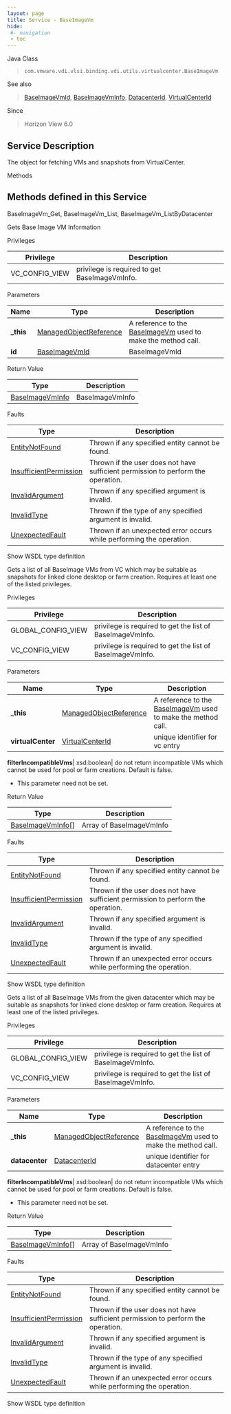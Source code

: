 ```yaml
---
layout: page
title: Service - BaseImageVm
hide:
 #- navigation
 - toc
---
```


  
  
  



Java Class  
> `com.vmware.vdi.vlsi.binding.vdi.utils.virtualcenter.BaseImageVm`

See also  
> [BaseImageVmId](vdi.entity.BaseImageVmId.md), [BaseImageVmInfo](vdi.utils.virtualcenter.BaseImageVm.BaseImageVmInfo.md), [DatacenterId](vdi.entity.DatacenterId.md), [VirtualCenterId](vdi.entity.VirtualCenterId.md)

Since  
> Horizon View 6.0


  


## Service Description

The object for fetching VMs and snapshots from VirtualCenter. 

Methods

Methods defined in this Service   
---  
BaseImageVm_Get, BaseImageVm_List, BaseImageVm_ListByDatacenter  
  



Gets Base Image VM Information 

Privileges 

Privilege |  Description   
---|---  
VC_CONFIG_VIEW|  privilege is required to get BaseImageVmInfo.   
  


Parameters 

Name| Type| Description  
---|---|---  
**_this**| [ManagedObjectReference](vmodl.ManagedObjectReference.md)|  A reference to the [BaseImageVm](vdi.utils.virtualcenter.BaseImageVm.md) used to make the method call.   
**id**| [BaseImageVmId](vdi.entity.BaseImageVmId.md)|  BaseImageVmId   
  
  


Return Value 

Type |  Description   
---|---  
[BaseImageVmInfo](vdi.utils.virtualcenter.BaseImageVm.BaseImageVmInfo.md)| BaseImageVmInfo  
  


Faults 

Type |  Description   
---|---  
[EntityNotFound](vdi.fault.EntityNotFound.md)| Thrown if any specified entity cannot be found.  
[InsufficientPermission](vdi.fault.InsufficientPermission.md)| Thrown if the user does not have sufficient permission to perform the operation.  
[InvalidArgument](vdi.fault.InvalidArgument.md)| Thrown if any specified argument is invalid.  
[InvalidType](vdi.fault.InvalidType.md)| Thrown if the type of any specified argument is invalid.  
[UnexpectedFault](vdi.fault.UnexpectedFault.md)| Thrown if an unexpected error occurs while performing the operation.  
  
Show WSDL type definition

  
  
  



Gets a list of all BaseImage VMs from VC which may be suitable as snapshots for linked clone desktop or farm creation. Requires at least one of the listed privileges. 

Privileges 

Privilege |  Description   
---|---  
GLOBAL_CONFIG_VIEW|  privilege is required to get the list of BaseImageVmInfo.   
VC_CONFIG_VIEW|  privilege is required to get the list of BaseImageVmInfo.   
  


Parameters 

Name| Type| Description  
---|---|---  
**_this**| [ManagedObjectReference](vmodl.ManagedObjectReference.md)|  A reference to the [BaseImageVm](vdi.utils.virtualcenter.BaseImageVm.md) used to make the method call.   
**virtualCenter**| [VirtualCenterId](vdi.entity.VirtualCenterId.md)|  unique identifier for vc entry   
  
**filterIncompatibleVms**|  xsd:boolean|  do not return incompatible VMs which cannot be used for pool or farm creations. Default is false.   


  * This parameter need not be set.

  
  


Return Value 

Type |  Description   
---|---  
[BaseImageVmInfo[]](vdi.utils.virtualcenter.BaseImageVm.BaseImageVmInfo.md)| Array of BaseImageVmInfo  
  


Faults 

Type |  Description   
---|---  
[EntityNotFound](vdi.fault.EntityNotFound.md)| Thrown if any specified entity cannot be found.  
[InsufficientPermission](vdi.fault.InsufficientPermission.md)| Thrown if the user does not have sufficient permission to perform the operation.  
[InvalidArgument](vdi.fault.InvalidArgument.md)| Thrown if any specified argument is invalid.  
[InvalidType](vdi.fault.InvalidType.md)| Thrown if the type of any specified argument is invalid.  
[UnexpectedFault](vdi.fault.UnexpectedFault.md)| Thrown if an unexpected error occurs while performing the operation.  
  
Show WSDL type definition

  
  
  



Gets a list of all BaseImage VMs from the given datacenter which may be suitable as snapshots for linked clone desktop or farm creation. Requires at least one of the listed privileges. 

Privileges 

Privilege |  Description   
---|---  
GLOBAL_CONFIG_VIEW|  privilege is required to get the list of BaseImageVmInfo.   
VC_CONFIG_VIEW|  privilege is required to get the list of BaseImageVmInfo.   
  


Parameters 

Name| Type| Description  
---|---|---  
**_this**| [ManagedObjectReference](vmodl.ManagedObjectReference.md)|  A reference to the [BaseImageVm](vdi.utils.virtualcenter.BaseImageVm.md) used to make the method call.   
**datacenter**| [DatacenterId](vdi.entity.DatacenterId.md)|  unique identifier for datacenter entry   
  
**filterIncompatibleVms**|  xsd:boolean|  do not return incompatible VMs which cannot be used for pool or farm creations. Default is false.   


  * This parameter need not be set.

  
  


Return Value 

Type |  Description   
---|---  
[BaseImageVmInfo[]](vdi.utils.virtualcenter.BaseImageVm.BaseImageVmInfo.md)| Array of BaseImageVmInfo  
  


Faults 

Type |  Description   
---|---  
[EntityNotFound](vdi.fault.EntityNotFound.md)| Thrown if any specified entity cannot be found.  
[InsufficientPermission](vdi.fault.InsufficientPermission.md)| Thrown if the user does not have sufficient permission to perform the operation.  
[InvalidArgument](vdi.fault.InvalidArgument.md)| Thrown if any specified argument is invalid.  
[InvalidType](vdi.fault.InvalidType.md)| Thrown if the type of any specified argument is invalid.  
[UnexpectedFault](vdi.fault.UnexpectedFault.md)| Thrown if an unexpected error occurs while performing the operation.  
  
Show WSDL type definition

  
  
  
  
  
  
  
